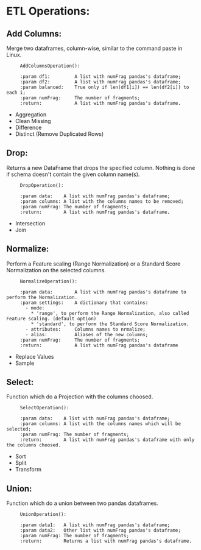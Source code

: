 # ETL Operations:


## Add Columns:

Merge two dataframes, column-wise, similar to the command paste in Linux.

```
     AddColumnsOperation():
     
     :param df1:         A list with numFrag pandas's dataframe;
     :param df2:         A list with numFrag pandas's dataframe;
     :param balanced:    True only if len(df1[i]) == len(df2[i]) to each i;
     :param numFrag:     The number of fragments;
     :return:            A list with numFrag pandas's dataframe.
```

- Aggregation
- Clean Missing
- Difference
- Distinct (Remove Duplicated Rows)

## Drop:

Returns a new DataFrame that drops the specified column. Nothing is done if schema doesn't contain the given column name(s).

```
     DropOperation():
        
     :param data:    A list with numFrag pandas's dataframe;
     :param columns: A list with the columns names to be removed;
     :param numFrag: The number of fragments;
     :return:        A list with numFrag pandas's dataframe.
```

- Intersection
- Join

## Normalize:

Perform a Feature scaling (Range Normalization) or a Standard Score Normalization on the selected columns.

```
     NormalizeOperation():
     
     :param data:        A list with numFrag pandas's dataframe to perform the Normalization.
     :param settings:    A dictionary that contains:
       - mode:
         * 'range', to perform the Range Normalization, also called Feature scaling. (default option)
         * 'standard', to perform the Standard Score Normalization.
       - attributes: 	 Columns names to nrmalize;
       - alias:          Aliases of the new columns;
     :param numFrag:     The number of fragments;
     :return:            A list with numFrag pandas's dataframe
```

- Replace Values
- Sample

## Select:

Function which do a Projection with the columns choosed.

```
     SelectOperation():
         
     :param data:    A list with numFrag pandas's dataframe;
     :param columns: A list with the columns names which will be selected;
     :param numFrag: The number of fragments;
     :return:        A list with numFrag pandas's dataframe with only the columns choosed.
```

- Sort
- Split
- Transform

## Union:

Function which do a union between two pandas dataframes.

```
     UnionOperation():
        
     :param data1:   A list with numFrag pandas's dataframe;
     :param data2:   Other list with numFrag pandas's dataframe;
     :param numFrag: The number of fragments;
     :return:        Returns a list with numFrag pandas's dataframe.
```